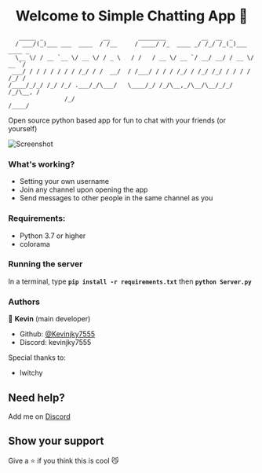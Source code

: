 <h1 align="center">Welcome to Simple Chatting App 👋</h1>

```
   _____ _                 __        ________          __  __  _            
  / ___/(_)___ ___  ____  / /__     / ____/ /_  ____ _/ /_/ /_(_)___  ____ _
  \__ \/ / __ `__ \/ __ \/ / _ \   / /   / __ \/ __ `/ __/ __/ / __ \/ __ `/
 ___/ / / / / / / / /_/ / /  __/  / /___/ / / / /_/ / /_/ /_/ / / / / /_/ / 
/____/_/_/ /_/ /_/ .___/_/\___/   \____/_/ /_/\__,_/\__/\__/_/_/ /_/\__, /  
                /_/                                                /____/
```

Open source python based app for fun to chat with your friends (or yourself)

![Screenshot]([https://cdn.discordapp.com/attachments/861707176064974868/1182027029244284988/image.png?ex=65833374&is=6570be74&hm=d5220dc23e9548d5363ef9f076676da957898701ba5135ff7e2600b63591a3b9&)

### What's working?
- Setting your own username
- Join any channel upon opening the app
- Send messages to other people in the same channel as you

### Requirements:
- Python 3.7 or higher
- colorama

### Running the server
In a terminal, type __`pip install -r requirements.txt`__ then __`python Server.py`__

### Authors

👤 **Kevin** (main developer)

* Github: [@Kevinjky7555](https://github.com/Kevinjky7555)
* Discord: kevinjky7555

Special thanks to:
- lwitchy

## Need help?
Add me on [Discord](kevinjky7555)

## Show your support
Give a ⭐️ if you think this is cool 😼
